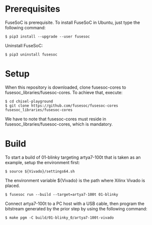 # Prerequisites
FuseSoC is prerequisite. To install FuseSoC in Ubuntu, just type the following command:
```
$ pip3 install --upgrade --user fusesoc
```

Uninstall FuseSoC:
```
$ pip3 uninstall fusesoc
```

# Setup
When this repository is downloaded, clone fusesoc-cores to 
fusesoc_libraries/fusesoc-cores. To achieve that, execute:
```
$ cd chisel-playground
$ git clone https://github.com/fusesoc/fusesoc-cores fusesoc_libraries/fusesoc-cores
```

We have to note that fusesoc-cores must reside in fusesoc_libraries/fusesoc-cores,
which is mandatory.

# Build
To start a build of 01-blinky targeting artya7-100t that is taken as an example, setup the
environment first:
```
$ source ${Vivado}/settings64.sh
```
The environment variable ${Vivado} is the path where Xilinx Vivado is placed.
```
$ fusesoc run --build --target=artya7-100t 01-blinky
```

Connect artya7-100t to a PC host with a USB cable, then program the bitstream
generated by the prior step by using the following command:
```
$ make pgm -C build/01-blinky_0/artya7-100t-vivado
```
